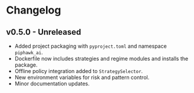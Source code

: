 # Changelog

## v0.5.0 - Unreleased
- Added project packaging with `pyproject.toml` and namespace `piphawk_ai`.
- Dockerfile now includes strategies and regime modules and installs the package.
- Offline policy integration added to `StrategySelector`.
- New environment variables for risk and pattern control.
- Minor documentation updates.
